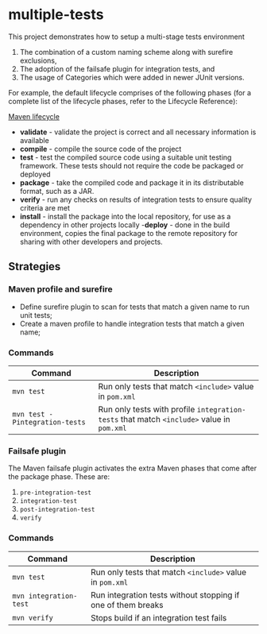 # multiple-tests

This project demonstrates how to setup a multi-stage tests environment

1. The combination of a custom naming scheme along with surefire exclusions,
1. The adoption of the failsafe plugin for integration tests, and
1. The usage of Categories which were added in newer JUnit versions.

For example, the default lifecycle comprises of the following phases (for a complete list of the lifecycle phases, refer to the Lifecycle Reference):

[Maven lifecycle](https://maven.apache.org/guides/introduction/introduction-to-the-lifecycle.html)

- **validate** - validate the project is correct and all necessary information is available
- **compile** - compile the source code of the project
- **test** - test the compiled source code using a suitable unit testing framework. These tests should not require the code be packaged or deployed
- **package** - take the compiled code and package it in its distributable format, such as a JAR.
- **verify** - run any checks on results of integration tests to ensure quality criteria are met
- **install** - install the package into the local repository, for use as a dependency in other projects locally
-**deploy** - done in the build environment, copies the final package to the remote repository for sharing with other developers and projects.

## Strategies
### Maven profile and surefire
- Define surefire plugin to scan for tests that match a given name to run unit tests;
- Create a maven profile to handle integration tests that match a given name;

### Commands
Command | Description
---|---
`mvn test` | Run only tests that match `<include>` value in `pom.xml`
`mvn test -Pintegration-tests` | Run only tests with profile `integration-tests` that match `<include>` value in `pom.xml`

### Failsafe plugin
The Maven failsafe plugin activates the extra Maven phases that come after the package phase. These are:

1. `pre-integration-test`
1. `integration-test`
1. `post-integration-test`
1. `verify`

### Commands
Command | Description
---|---
`mvn test` | Run only tests that match `<include>` value in `pom.xml`
`mvn integration-test` | Run integration tests without stopping if one of them breaks
`mvn verify` | Stops build if an integration test fails
